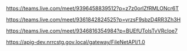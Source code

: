 
https://teams.live.com/meet/9396458839512?p=z7z0orlZfRMLONcr6T


https://teams.live.com/meet/9361842824525?p=yrzsF9sbzD4RR3Zh3H



https://teams.live.com/meet/9346816354984?p=BUEfUTolsTvVRcIoe7


https://apig-dev.nrrcstg.gov.local/gateway/FileNetAPI/1.0
